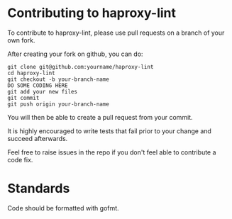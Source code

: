 Contributing to haproxy-lint
============================

To contribute to haproxy-lint, please use pull requests on a branch of your own fork.

After creating your fork on github, you can do:
```
git clone git@github.com:yourname/haproxy-lint
cd haproxy-lint
git checkout -b your-branch-name
DO SOME CODING HERE
git add your new files
git commit
git push origin your-branch-name
```
You will then be able to create a pull request from your commit.

It is highly encouraged to write tests that fail prior to your change and succeed afterwards.

Feel free to raise issues in the repo if you don't feel able to contribute a code fix.

Standards
=========

Code should be formatted with gofmt.
